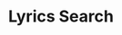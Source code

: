---
slug: "lyrics-search"
title: "Lyrics Search"
description: "Lorem ipsum dolor, sit amet consectetur adipisicing elit. Neque molestias iste ipsa ab deserunt eveniet dolorem facere consequatur exercitationem necessitatibus. In, ipsa corporis totam beatae culpa quis aliquid delectus incidunt"
tags: [
    "Javascript", "Bootstrap", "API"
]
image: ./images/lyricssearch.png
alt: "Lyrics Search"
link: "https://nikkipeel.github.io/lyrics-search"
---
